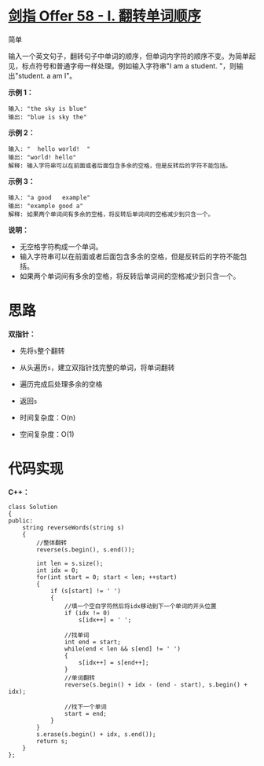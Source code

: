 # [剑指 Offer 58 - I. 翻转单词顺序](https://leetcode.cn/problems/fan-zhuan-dan-ci-shun-xu-lcof/)

简单



输入一个英文句子，翻转句子中单词的顺序，但单词内字符的顺序不变。为简单起见，标点符号和普通字母一样处理。例如输入字符串"I am a student. "，则输出"student. a am I"。

 

**示例 1：**

```
输入: "the sky is blue"
输出: "blue is sky the"
```

**示例 2：**

```
输入: "  hello world!  "
输出: "world! hello"
解释: 输入字符串可以在前面或者后面包含多余的空格，但是反转后的字符不能包括。
```

**示例 3：**

```
输入: "a good   example"
输出: "example good a"
解释: 如果两个单词间有多余的空格，将反转后单词间的空格减少到只含一个。
```

 

**说明：**

- 无空格字符构成一个单词。
- 输入字符串可以在前面或者后面包含多余的空格，但是反转后的字符不能包括。
- 如果两个单词间有多余的空格，将反转后单词间的空格减少到只含一个。



# 思路

**双指针：**

- 先将`s`整个翻转
- 从头遍历`s`，建立双指针找完整的单词，将单词翻转
- 遍历完成后处理多余的空格
- 返回`s`

- 时间复杂度：O(n)
- 空间复杂度：O(1)



# 代码实现

**C++：**

```
class Solution
{
public:
    string reverseWords(string s)
    {
        //整体翻转
        reverse(s.begin(), s.end());
        
        int len = s.size();
        int idx = 0;
        for(int start = 0; start < len; ++start)
        {
            if (s[start] != ' ')
            {
                //填一个空白字符然后将idx移动到下一个单词的开头位置
                if (idx != 0)
                    s[idx++] = ' ';

                //找单词
                int end = start;
                while(end < len && s[end] != ' ')
                {
                    s[idx++] = s[end++];
                }
                //单词翻转
                reverse(s.begin() + idx - (end - start), s.begin() + idx);

                //找下一个单词
                start = end;
            }
        }
        s.erase(s.begin() + idx, s.end());
        return s;
    }
};
```

